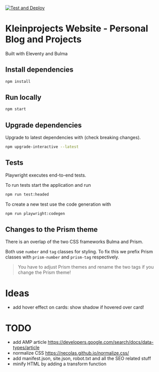 [![Test and Deploy](https://github.com/marcoklein/kleinprojects-website/actions/workflows/test-and-deploy.yml/badge.svg?branch=master)](https://github.com/marcoklein/kleinprojects-website/actions/workflows/test-and-deploy.yml)

# Kleinprojects Website - Personal Blog and Projects

Built with Eleventy and Bulma

## Install dependencies

```sh
npm install
```

## Run locally

```sh
npm start
```

## Upgrade dependencies

Upgrade to latest dependencies with (check breaking changes).

```sh
npm upgrade-interactive --latest
```

## Tests

Playwright executes end-to-end tests.

To run tests start the application and run

```sh
npm run test:headed
```

To create a new test use the code generation with

```sh
npm run playwright:codegen
```

## Changes to the Prism theme

There is an overlap of the two CSS frameworks Bulma and Prism.

Both use `number` and `tag` classes for styling. To fix this we prefix Prism classes with `prism-number` and `prism-tag` respectively.

> You have to adjust Prism themes and rename the two tags if you change the Prism theme!

# Ideas

- add hover effect on cards: show shadow if hovered over card!

# TODO

- add AMP article https://developers.google.com/search/docs/data-types/article
- normalize CSS https://necolas.github.io/normalize.css/
- add manifest.json, site.json, robot.txt and all the SEO related stuff
- minify HTML by adding a transform function
